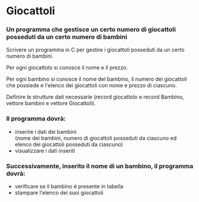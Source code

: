 # Giocattoli
### Un programma che gestisce un certo numero di giocattoli posseduti da un certo numero di bambini

Scrivere un programma in C per gestire i giocattoli posseduti da un certo numero di bambini.

Per ogni giocattolo si conosce il nome e il prezzo.

Per ogni bambino si conosce il nome del bambino, il numero dei giocattoli che possiede e l'elenco dei giocattoli con nome e prezzo di ciascuno.

Definire le strutture dati necessarie (record giocattolo e record Bambino, vettore bambini e vettore Giocattoli).

### Il programma dovrà:
- inserire i dati dei bambini
<br> (nome dei bambini, numero di giocattoli posseduti da ciascuno ed elenco dei giocattoli posseduti da ciascuno)
- visualizzare i dati inseriti

### Successivamente, inserito il nome di un bambino, il programma dovrà:
- verificare se il bambino é presente in tabella
- stampare l'elenco dei suoi giocattoli
